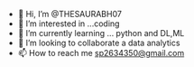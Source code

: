 - 👋 Hi, I’m @THESAURABH07
- 👀 I’m interested in ...coding
- 🌱 I’m currently learning ... python and DL,ML
- 💞️ I’m looking to collaborate a data analytics
- 📫 How to reach me sp2634350@gmail.com

<!---
THESAURABH07/THESAURABH07 is a ✨ special ✨ repository because its `README.md` (this file) appears on your GitHub profile.
You can click the Preview link to take a look at your changes.
--->
